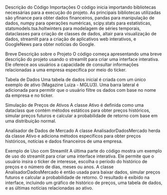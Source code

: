 Descrição do Código
Importações
O código inicia importando bibliotecas necessárias para a execução do projeto. As principais bibliotecas utilizadas são yfinance para obter dados financeiros, pandas para manipulação de dados, numpy para operações numéricas, scipy.stats para estatísticas, statsmodels.tsa.holtwinters para modelagem de séries temporais, dataclasses para criação de classes de dados, altair para visualização de dados, streamlit para a criação de aplicativos web interativos, e GoogleNews para obter notícias do Google.

Breve Descrição sobre o Projeto
O código começa apresentando uma breve descrição do projeto usando o streamlit para criar uma interface interativa. Ele oferece aos usuários a capacidade de consultar informações relacionadas a uma empresa específica por meio do ticker.

Tabela de Dados
Uma tabela de dados inicial é criada com um único exemplo de ativo (Magazine Luiza - MGLU3). Uma barra lateral é adicionada para permitir que o usuário filtre os dados com base no nome da empresa e no ticker.

Simulação de Preços de Ativos
A classe Ativo é definida como uma dataclass que contém métodos estáticos para obter preços históricos, simular preços futuros e calcular a probabilidade de retorno com base em uma distribuição normal.

Analisador de Dados de Mercado
A classe AnalisadorDadosMercado herda da classe Ativo e adiciona métodos específicos para obter preços históricos, notícias e dados financeiros de uma empresa.

Exemplo de Uso com Streamlit
A última parte do código mostra um exemplo de uso do streamlit para criar uma interface interativa. Ele permite que o usuário insira o ticker de interesse, escolha o período do histórico de preços e o número de dias, meses ou anos. A classe AnalisadorDadosMercado é então usada para baixar dados, simular preços futuros e calcular a probabilidade de retorno. O resultado é exibido na interface, incluindo um gráfico de histórico de preços, uma tabela de dados, e as últimas notícias relacionadas ao ativo.
